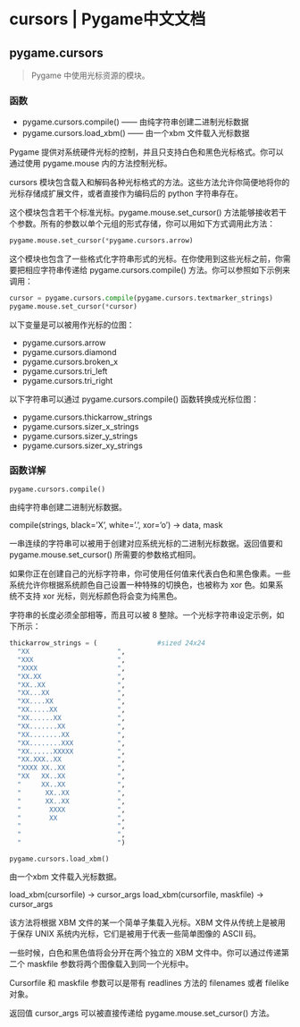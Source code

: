 # cursors | Pygame中文文档

## pygame.cursors

>Pygame 中使用光标资源的模块。

### 函数

* pygame.cursors.compile()  ——  由纯字符串创建二进制光标数据
* pygame.cursors.load_xbm()  ——  由一个xbm 文件载入光标数据

Pygame 提供对系统硬件光标的控制，并且只支持白色和黑色光标格式。你可以通过使用 pygame.mouse 内的方法控制光标。

cursors 模块包含载入和解码各种光标格式的方法。这些方法允许你简便地将你的光标存储成扩展文件，或者直接作为编码后的 python 字符串存在。

这个模块包含若干个标准光标。pygame.mouse.set_cursor() 方法能够接收若干个参数。所有的参数以单个元组的形式存储，你可以用如下方式调用此方法：

```Python
pygame.mouse.set_cursor(*pygame.cursors.arrow)
```

这个模块也包含了一些格式化字符串形式的光标。在你使用到这些光标之前，你需要把相应字符串传递给 pygame.cursors.compile() 方法。你可以参照如下示例来调用：

```Python
cursor = pygame.cursors.compile(pygame.cursors.textmarker_strings)
pygame.mouse.set_cursor(*cursor)
```

以下变量是可以被用作光标的位图：

* pygame.cursors.arrow
* pygame.cursors.diamond
* pygame.cursors.broken_x
* pygame.cursors.tri_left
* pygame.cursors.tri_right

以下字符串可以通过 pygame.cursors.compile() 函数转换成光标位图：

* pygame.cursors.thickarrow_strings
* pygame.cursors.sizer_x_strings
* pygame.cursors.sizer_y_strings
* pygame.cursors.sizer_xy_strings

### 函数详解

`pygame.cursors.compile()`

由纯字符串创建二进制光标数据。

compile(strings, black=’X’, white=’.’, xor=’o’) -> data, mask

一串连续的字符串可以被用于创建对应系统光标的二进制光标数据。返回值要和 pygame.mouse.set_cursor() 所需要的参数格式相同。

如果你正在创建自己的光标字符串，你可使用任何值来代表白色和黑色像素。一些系统允许你根据系统颜色自己设置一种特殊的切换色，也被称为 xor  色。如果系统不支持 xor 光标，则光标颜色将会变为纯黑色。

字符串的长度必须全部相等，而且可以被 8 整除。一个光标字符串设定示例，如下所示：

```Python
thickarrow_strings = (               #sized 24x24
  "XX                      ",
  "XXX                     ",
  "XXXX                    ",
  "XX.XX                   ",
  "XX..XX                  ",
  "XX...XX                 ",
  "XX....XX                ",
  "XX.....XX               ",
  "XX......XX              ",
  "XX.......XX             ",
  "XX........XX            ",
  "XX........XXX           ",
  "XX......XXXXX           ",
  "XX.XXX..XX              ",
  "XXXX XX..XX             ",
  "XX   XX..XX             ",
  "     XX..XX             ",
  "      XX..XX            ",
  "      XX..XX            ",
  "       XXXX             ",
  "       XX               ",
  "                        ",
  "                        ",
  "                        ")
```

`pygame.cursors.load_xbm()`

由一个xbm 文件载入光标数据。

load_xbm(cursorfile) -> cursor_args
load_xbm(cursorfile, maskfile) -> cursor_args

该方法将根据 XBM 文件的某一个简单子集载入光标。XBM 文件从传统上是被用于保存 UNIX 系统内光标，它们是被用于代表一些简单图像的 ASCII 码。

一些时候，白色和黑色值将会分开在两个独立的 XBM 文件中。你可以通过传递第二个 maskfile 参数将两个图像载入到同一个光标中。

Cursorfile 和 maskfile 参数可以是带有 readlines 方法的 filenames 或者 filelike 对象。

返回值 cursor_args 可以被直接传递给 pygame.mouse.set_cursor() 方法。
